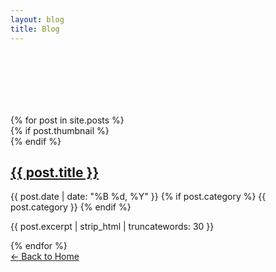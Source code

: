 ```yaml
---
layout: blog
title: Blog
---
```


<div class="container">
  <main class="blog-posts" style="padding-top: 100px;">
    {% for post in site.posts %}
    <article class="post">
      {% if post.thumbnail %}
      <div class="post-thumbnail" style="background-image: url('./{{ post.thumbnail }}')"></div>
      {% endif %}
      <div class="post-content">
        <h2 class="post-title">
          <a href="{{ site.url}}{{ post.url }}">{{ post.title }}</a>
        </h2>
        <div class="post-meta">
          <span>{{ post.date | date: "%B %d, %Y" }}</span>
          {% if post.category %}
          <span class="post-tag">{{ post.category }}</span>
          {% endif %}
        </div>
        <p class="post-excerpt">
          {{ post.excerpt | strip_html | truncatewords: 30 }}
        </p>
      </div>
    </article>
    {% endfor %}
  </main>

  <a href="./" class="back-home">
    <span class="back-arrow">←</span>
    Back to Home
  </a>
</div>
